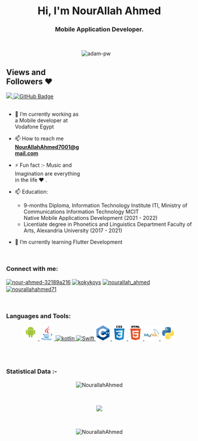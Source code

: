 

<h1 align="center">Hi, I'm NourAllah Ahmed</h1>
<h3 align="center"> Mobile Application Developer.</h3>


<br>

<p>
    <img align="right" src="https://user-images.githubusercontent.com/87453033/207853773-8007d65d-bd44-4fd8-83e8-53b6664165d8.gif" alt="adam-pw" height=400 width=300 />
</p>

<br>

## Views and Followers ❤ 
<a href="https://github.com/NourallahAhmed/github-profile-views-counter">
    <img src="https://komarev.com/ghpvc/?username=NourallahAhmed"> </a>
<a href="https://github.com/NourallahAhmed?tab=followers"><img src="https://img.shields.io/github/followers/NourallahAhmed?label=Followers&style=social" alt="GitHub Badge"></a>
<br>

<br>



- 🌱 I’m currently working as a Mobile developer at Vodafone Egypt

- 📫 How to reach me **NourAllahAhmed7001@gmail.com** 

- ⚡ Fun fact :- Music and Imagination are everything in the life ❤ .

- 📫	Education: 
    - 9-months Diploma, Information Technology Institute ITI, 
      Ministry of Communications Information Technology MCIT  
       Native Mobile Applications Development  (2021 - 2022)
    - Licentiate degree in Phonetics and Linguistics Department
      Faculty of Arts, Alexandria University (2017 - 2021)


- 🌱 I’m currently learning Flutter Development

<br>

<h3 align="left">Connect with me:</h3>
<p align="left">
  <a href="https://www.linkedin.com/in/nour-ahmed-32189a216/" target="blank"><img align="center"
      src="https://raw.githubusercontent.com/rahuldkjain/github-profile-readme-generator/master/src/images/icons/Social/linked-in-alt.svg"
      alt="nour-ahmed-32189a216" height="30" width="40" /></a>
  <a href="https://www.facebook.com/kokykoys/" target="blank"><img align="center"
      src="https://raw.githubusercontent.com/rahuldkjain/github-profile-readme-generator/master/src/images/icons/Social/facebook.svg"
      alt="kokykoys" height="30" width="40" /></a>
  <a href="https://www.instagram.com/nourallah_ahmed/" target="blank"><img align="center"
      src="https://raw.githubusercontent.com/rahuldkjain/github-profile-readme-generator/master/src/images/icons/Social/instagram.svg"
      alt="nourallah_ahmed" height="30" width="40" /></a>
  <a href="https://www.hackerrank.com/nourallahahmed71" target="blank"><img align="center"
      src="https://raw.githubusercontent.com/rahuldkjain/github-profile-readme-generator/master/src/images/icons/Social/hackerrank.svg"
      alt="nourallahahmed71" height="30" width="40" /></a>
 </a>
</p>
<br>

<h3 align="left">Languages and Tools:</h3>
<p align="center"> <a href="https://developer.android.com" target="_blank" rel="noreferrer"> <img
      src="https://raw.githubusercontent.com/devicons/devicon/master/icons/android/android-original-wordmark.svg"
      alt="android" width="40" height="40" />
       </a>
        <a href="https://www.java.com" target="_blank" rel="noreferrer"> <img
      src="https://raw.githubusercontent.com/devicons/devicon/master/icons/java/java-original.svg" alt="java" width="40"
      height="40" /> </a> 
        <a href="https://kotlinlang.org" target="_blank" rel="noreferrer">
    <img src="https://www.vectorlogo.zone/logos/kotlinlang/kotlinlang-icon.svg" alt="kotlin" width="40" height="40" />
  </a>
       <a href="https://www.apple.com/eg/" target="_blank" rel="noreferrer"> <img
      src="https://camo.githubusercontent.com/ca12405560eda1428010c0094efcf0ef2e9f2339e6f6c6e08b9dc0a12c97ca25/68747470733a2f2f73776966742e6f72672f6173736574732f696d616765732f73776966742e737667"
      alt="Swift" width="100" height="40" /> </a>
      <a href="https://www.w3schools.com/cpp/" target="_blank" rel="noreferrer">
    <img src="https://raw.githubusercontent.com/devicons/devicon/master/icons/cplusplus/cplusplus-original.svg"
      alt="cplusplus" width="40" height="40" /> </a> <a href="https://www.w3schools.com/css/" target="_blank"
    rel="noreferrer"> <img
      src="https://raw.githubusercontent.com/devicons/devicon/master/icons/css3/css3-original-wordmark.svg" alt="css3"
      width="40" height="40" /> </a> <a href="https://www.w3.org/html/" target="_blank" rel="noreferrer"> <img
      src="https://raw.githubusercontent.com/devicons/devicon/master/icons/html5/html5-original-wordmark.svg"
      alt="html5" width="40" height="40" /> </a> 
      <a href="https://www.mysql.com/" target="_blank" rel="noreferrer"> <img
      src="https://raw.githubusercontent.com/devicons/devicon/master/icons/mysql/mysql-original-wordmark.svg"
      alt="mysql" width="40" height="40" /> </a> </a>
     <a href="https://www.python.org" target="_blank" rel="noreferrer"> <img
      src="https://raw.githubusercontent.com/devicons/devicon/master/icons/python/python-original.svg" alt="python"
      width="40" height="40" /> </a>  </p>

<br>

</div>

<br>

<h3>Statistical Data :-</h3>

<p align="center"><img align="center"
    src="https://github-readme-stats.vercel.app/api/top-langs?username=NourallahAhmed&show_icons=false&locale=en&bg_color=0d1117&text_color=ffffff&layout=compact"
    alt="NourallahAhmed" 
    bg_color=#808080/></p>

<br>
<p align="center">
<img src="https://github-readme-stats.vercel.app/api?username=NourallahAhmed&show_icons=true&theme=midnight-purple" align="center">
</p>
<br>
<p align="center"><img align="center" src="https://github-readme-streak-stats.herokuapp.com/?user=NourallahAhmed&theme=dark&background=0d1117&date_format=M%20j%5B%2C%20Y%5D" alt="NourallahAhmed" /></p>
      




<!--
**NourallahAhmed/NourallahAhmed** is a ✨ _special_ ✨ repository because its `README.md` (this file) appears on your GitHub profile.

Here are some ideas to get you started:

- 🔭 I’m currently working on ...
- 🌱 I’m currently learning ...
- 👯 I’m looking to collaborate on ...
- 🤔 I’m looking for help with ...
- 💬 Ask me about ...
- 📫 How to reach me: ...
- 😄 Pronouns: ...
- ⚡ Fun fact: ...
-->

